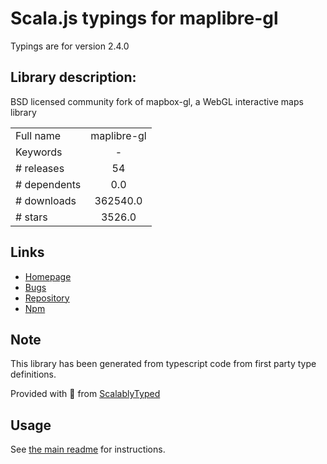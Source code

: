 
# Scala.js typings for maplibre-gl

Typings are for version 2.4.0

## Library description:
BSD licensed community fork of mapbox-gl, a WebGL interactive maps library

|                    |                 |
| ------------------ | :-------------: |
| Full name          | maplibre-gl |
| Keywords           | - |
| # releases         | 54 |
| # dependents       | 0.0 |
| # downloads        | 362540.0 |
| # stars            | 3526.0 |

## Links
- [Homepage](https://github.com/maplibre/maplibre-gl-js#readme)
- [Bugs](https://github.com/maplibre/maplibre-gl-js/issues)
- [Repository](https://github.com/maplibre/maplibre-gl-js)
- [Npm](https://www.npmjs.com/package/maplibre-gl)
    


## Note
This library has been generated from typescript code from first party type definitions.

Provided with :purple_heart: from [ScalablyTyped](https://github.com/oyvindberg/ScalablyTyped)

## Usage
See [the main readme](../../readme.md) for instructions.


